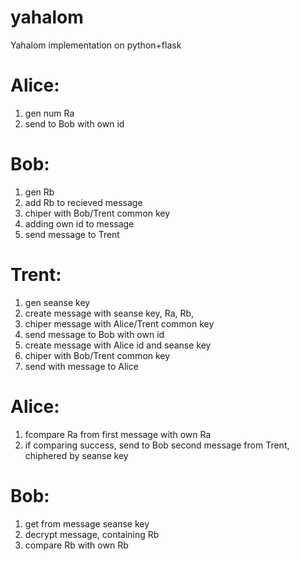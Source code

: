 # yahalom
Yahalom implementation on python+flask

# Alice:

1. gen num Ra 
2. send to Bob with own id

# Bob: 

1. gen Rb
2. add Rb to recieved message
3. chiper with Bob/Trent common key 
4. adding own id to message
5. send message to Trent

# Trent:
1. gen seanse key
2. create message with seanse key, Ra, Rb, 
3. chiper message with Alice/Trent common key
4. send message to Bob with own id
5. create message with Alice id and seanse key
6. chiper with Bob/Trent common key
7. send with message to Alice

# Alice:
1. fcompare Ra from first message with own Ra
2. if comparing success, send to Bob second message from Trent, chiphered by seanse key

# Bob:
1. get from message seanse key
2. decrypt message, containing Rb
3. compare Rb with own Rb
